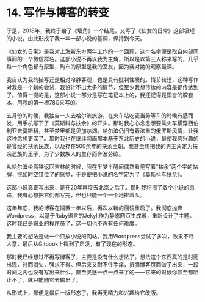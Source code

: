 # 14. 写作与博客的转变

于是，2018年，我终于给了《墙角》一个结尾，又写了《仙女的日常》这部极短的小说，由此形成了我一年一部小说的基调，保持到今天。

《仙女的日常》是我对上海新东方两年工作的一个回顾，这个名字便是取自内部同事间的一个微信群名。这部小说不再以我为主角，所以是以第三人称来写的，几乎每一个角色都有原型，陶布的原型是我的室友，因为我对她的观察最深。

我自认为我的描写还是相对冷静客观，也是具有批判性质的。情节较短，这种写作对我是一个新的尝试，我设计不出太多的情节，但至少我想传达的内容是都传达到了。值得一提的是，这部小说一部分是写在笔记本上的，我还记得是国誉的胶套本，用我的第一根78G来写的。

五月份的时候，我独自一人去哈尔滨旅游，在火车站吃麦当劳等车的时候有感而发，用手机写下了《莫斯科与扶余》的开头。那时我心心念念想要乘火车横穿西伯利亚去莫斯科，甚至梦里都是贝加尔湖。哈尔滨仍旧有着浓重的俄罗斯风情，让我这种念想更深了。那时我也在继续勾画那本基于东北历史的小说，最使我感兴趣的是曾经的扶余民族，以及存在500余年的扶余王朝。我甚至想把我的男主角定为扶余遗族的王子，为了少数族人的生存而奔波劳碌。

从哈尔滨坐高铁返回吉林的时候，我在半梦半醒间偶然看见写着“扶余”两个字的站牌，恍如时空错位了的感觉，于是便把小说的名字定为了《莫斯科与扶余》。

这部小说真正写出来，是在20年再度去北京之后了。那时我积攒了数个小说的思路，我有心想把它们都写完，但也只能一个一个地排着队。

这年年底，我的博客在搁置一年以后，再次以新的面貌重启了。我彻底抛弃Wordpress，以基于Ruby语言的Jekyll作为静态网页生成器，重新设计了主题。这时我已是职业的程序员了，这一切也不再有任何难度。

我主要的想法是做一个只放小说的网站。我用Wordpress尝试了多次，效果不尽人意，最后从Gitbook上得到了启发，有了现在的形态。

那时我已经想过不再写博客了，主要是没有什么想法了。想法这个东西真的是时而出现，时而消失，强求不得。但后来又耐不住手痒，折腾博客页面做了出来，一段时间之内也没有写出来什么。直至灵感一点一点来了的——它来的时候你甚至都阻止不了，就只能随它去输出了。

从形式上，那便是最后一版形态了，我再无精力和兴趣给它改版。